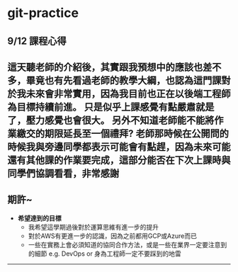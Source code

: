 # git-practice

## 9/12 課程心得
這天聽老師的介紹後，其實跟我預想中的應該也差不多，畢竟也有先看過老師的教學大綱，也認為這門課對於我未來會非常實用，因為我目前也正在以後端工程師為目標持續前進。
只是似乎上課感覺有點嚴肅就是了，壓力感覺也會很大。
另外不知道老師能不能將作業繳交的期限延長至一個禮拜? 老師那時候在公開問的時候我與旁邊同學都表示可能會有點趕，因為未來可能還有其他課的作業要完成，這部分能否在下次上課時與同學們協調看看，非常感謝
---

## 期許~

- **希望達到的目標**
  - 我希望這學期過後對於運算思維有進一步的提升
  - 對於AWS有更進一步的認識，因為之前都用GCP或Azure而已
  - 一些在實務上會必須知道的協同合作方法，或是一些在業界一定要注意到的細節  e.g. DevOps or 身為工程師一定不要踩到的地雷
---

